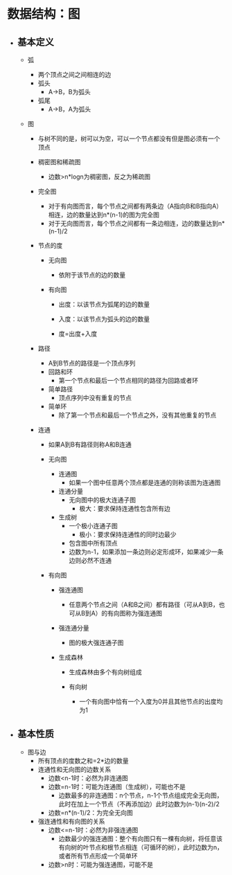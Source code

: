 # 数据结构：图

- ## 基本定义

  - 弧

    - 两个顶点之间之间相连的边
    - 弧头
      - A->B，B为弧头
    - 弧尾
      - A->B，A为弧头

  - 图

    - 与树不同的是，树可以为空，可以一个节点都没有但是图必须有一个顶点

    - 稠密图和稀疏图

      - 边数>n*logn为稠密图，反之为稀疏图

    - 完全图

      - 对于有向图而言，每个节点之间都有两条边（A指向B和B指向A）相连，边的数量达到n*(n-1)的图为完全图
      - 对于无向图而言，每个节点之间都有一条边相连，边的数量达到n*(n-1)/2

    - 节点的度

      - 无向图

        - 依附于该节点的边的数量

      - 有向图

        - 出度：以该节点为弧尾的边的数量

        - 入度：以该节点为弧头的边的数量

        - 度=出度+入度

    - 路径

      - A到B节点的路径是一个顶点序列
      - 回路和环
        - 第一个节点和最后一个节点相同的路径为回路或者环
      - 简单路径
        - 顶点序列中没有重复的节点
      - 简单环
        - 除了第一个节点和最后一个节点之外，没有其他重复的节点

    - 连通

      - 如果A到B有路径则称A和B连通

      - 无向图

        - 连通图
          - 如果一个图中任意两个顶点都是连通的则称该图为连通图
        - 连通分量
          - 无向图中的极大连通子图
            - 极大：要求保持连通性包含所有边
        - 生成树
          - 一个极小连通子图
            - 极小：要求保持连通性的同时边最少
          - 包含图中所有顶点
          - 边数为n-1，如果添加一条边则必定形成环，如果减少一条边则必然不连通

      - 有向图

        - 强连通图

          - 任意两个节点之间（A和B之间）都有路径（可从A到B，也可从B到A）的有向图称为强连通图

        - 强连通分量

          - 图的极大强连通子图

        - 生成森林

          - 生成森林由多个有向树组成

          - 有向树
            - 一个有向图中恰有一个入度为0并且其他节点的出度均为1

- ## 基本性质

  - 图与边
    - 所有顶点的度数之和=2*边的数量
    - 连通性和无向图的边数关系
      - 边数<n-1时：必然为非连通图
      - 边数=n-1时：可能为连通图（生成树），可能也不是
        - 边数最多的非连通图：n个节点，n-1个节点组成完全无向图，此时在加上一个节点（不再添加边）此时边数为(n-1)(n-2)/2
      - 边数=n*(n-1)/2：为完全无向图
    - 强连通性和有向图的关系
      - 边数<=n-1时：必然为非强连通图
        - 边数最少的强连通图：整个有向图只有一棵有向树，将任意该有向树的叶节点和根节点相连（可循环的树），此时边数为n，或者所有节点形成一个简单环
      - 边数>n时：可能为强连通图，可能不是